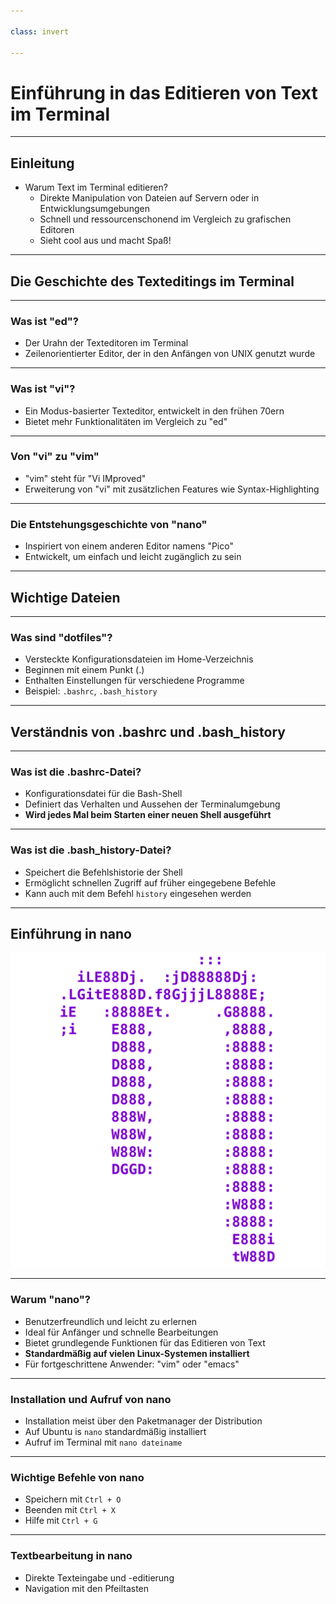 ```yaml
---

class: invert

---
```


# Einführung in das Editieren von Text im Terminal

---

## Einleitung

- Warum Text im Terminal editieren?  
  - Direkte Manipulation von Dateien auf Servern oder in Entwicklungsumgebungen
  - Schnell und ressourcenschonend im Vergleich zu grafischen Editoren
  - Sieht cool aus und macht Spaß!

---

## Die Geschichte des Texteditings im Terminal

---

### Was ist "ed"?

- Der Urahn der Texteditoren im Terminal
- Zeilenorientierter Editor, der in den Anfängen von UNIX genutzt wurde

---

### Was ist "vi"?

- Ein Modus-basierter Texteditor, entwickelt in den frühen 70ern
- Bietet mehr Funktionalitäten im Vergleich zu "ed"

---

### Von "vi" zu "vim"

- "vim" steht für "Vi IMproved"
- Erweiterung von "vi" mit zusätzlichen Features wie Syntax-Highlighting

---

### Die Entstehungsgeschichte von "nano"

- Inspiriert von einem anderen Editor namens "Pico"
- Entwickelt, um einfach und leicht zugänglich zu sein

---

## Wichtige Dateien

---

### Was sind "dotfiles"?

- Versteckte Konfigurationsdateien im Home-Verzeichnis
- Beginnen mit einem Punkt (.)
- Enthalten Einstellungen für verschiedene Programme
- Beispiel: `.bashrc`, `.bash_history`

---

## Verständnis von .bashrc und .bash_history

---

### Was ist die .bashrc-Datei?

- Konfigurationsdatei für die Bash-Shell
- Definiert das Verhalten und Aussehen der Terminalumgebung
- **Wird jedes Mal beim Starten einer neuen Shell ausgeführt**

---

### Was ist die .bash_history-Datei?

- Speichert die Befehlshistorie der Shell
- Ermöglicht schnellen Zugriff auf früher eingegebene Befehle
- Kann auch mit dem Befehl `history` eingesehen werden

---

## Einführung in nano

![](./assets/imgs/nano.png)

---

### Warum "nano"?

- Benutzerfreundlich und leicht zu erlernen
- Ideal für Anfänger und schnelle Bearbeitungen
- Bietet grundlegende Funktionen für das Editieren von Text
- **Standardmäßig auf vielen Linux-Systemen installiert**
- Für fortgeschrittene Anwender: "vim" oder "emacs"

---

### Installation und Aufruf von nano

- Installation meist über den Paketmanager der Distribution
- Auf Ubuntu is `nano` standardmäßig installiert
- Aufruf im Terminal mit `nano dateiname`

---

### Wichtige Befehle von nano

- Speichern mit `Ctrl + O`
- Beenden mit `Ctrl + X`
- Hilfe mit `Ctrl + G`

---

### Textbearbeitung in nano

- Direkte Texteingabe und -editierung
- Navigation mit den Pfeiltasten
